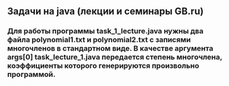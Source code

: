 ## Задачи на java (лекции и семинары GB.ru)

### Для работы программы task_1_lecture.java нужны два файла polynomial1.txt и polynomial2.txt с записями многочленов в стандартном виде. В качестве аргумента args[0] task_lecture_1.java передается степень многочлена, коэффициенты которого генерируются произвольно программой.